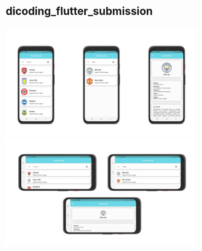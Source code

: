 # dicoding_flutter_submission

## 

![Finished App](https://github.com/achmadkamal/dicoding_flutter_submission/blob/master/images/Overview1.png?raw=true)
![Finished App](https://github.com/achmadkamal/dicoding_flutter_submission/blob/master/images/Overview2.png?raw=true)


